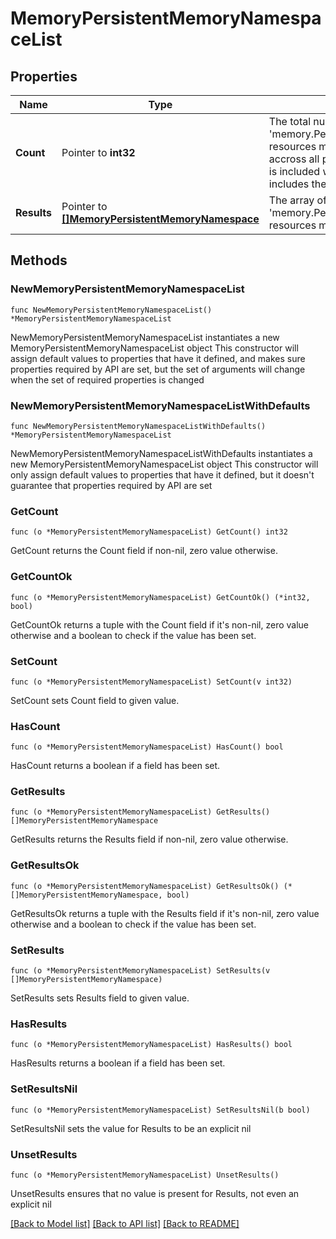 # MemoryPersistentMemoryNamespaceList

## Properties

Name | Type | Description | Notes
------------ | ------------- | ------------- | -------------
**Count** | Pointer to **int32** | The total number of &#39;memory.PersistentMemoryNamespace&#39; resources matching the request, accross all pages. The &#39;Count&#39; attribute is included when the HTTP GET request includes the &#39;$inlinecount&#39; parameter. | [optional] 
**Results** | Pointer to [**[]MemoryPersistentMemoryNamespace**](memory.PersistentMemoryNamespace.md) | The array of &#39;memory.PersistentMemoryNamespace&#39; resources matching the request. | [optional] 

## Methods

### NewMemoryPersistentMemoryNamespaceList

`func NewMemoryPersistentMemoryNamespaceList() *MemoryPersistentMemoryNamespaceList`

NewMemoryPersistentMemoryNamespaceList instantiates a new MemoryPersistentMemoryNamespaceList object
This constructor will assign default values to properties that have it defined,
and makes sure properties required by API are set, but the set of arguments
will change when the set of required properties is changed

### NewMemoryPersistentMemoryNamespaceListWithDefaults

`func NewMemoryPersistentMemoryNamespaceListWithDefaults() *MemoryPersistentMemoryNamespaceList`

NewMemoryPersistentMemoryNamespaceListWithDefaults instantiates a new MemoryPersistentMemoryNamespaceList object
This constructor will only assign default values to properties that have it defined,
but it doesn't guarantee that properties required by API are set

### GetCount

`func (o *MemoryPersistentMemoryNamespaceList) GetCount() int32`

GetCount returns the Count field if non-nil, zero value otherwise.

### GetCountOk

`func (o *MemoryPersistentMemoryNamespaceList) GetCountOk() (*int32, bool)`

GetCountOk returns a tuple with the Count field if it's non-nil, zero value otherwise
and a boolean to check if the value has been set.

### SetCount

`func (o *MemoryPersistentMemoryNamespaceList) SetCount(v int32)`

SetCount sets Count field to given value.

### HasCount

`func (o *MemoryPersistentMemoryNamespaceList) HasCount() bool`

HasCount returns a boolean if a field has been set.

### GetResults

`func (o *MemoryPersistentMemoryNamespaceList) GetResults() []MemoryPersistentMemoryNamespace`

GetResults returns the Results field if non-nil, zero value otherwise.

### GetResultsOk

`func (o *MemoryPersistentMemoryNamespaceList) GetResultsOk() (*[]MemoryPersistentMemoryNamespace, bool)`

GetResultsOk returns a tuple with the Results field if it's non-nil, zero value otherwise
and a boolean to check if the value has been set.

### SetResults

`func (o *MemoryPersistentMemoryNamespaceList) SetResults(v []MemoryPersistentMemoryNamespace)`

SetResults sets Results field to given value.

### HasResults

`func (o *MemoryPersistentMemoryNamespaceList) HasResults() bool`

HasResults returns a boolean if a field has been set.

### SetResultsNil

`func (o *MemoryPersistentMemoryNamespaceList) SetResultsNil(b bool)`

 SetResultsNil sets the value for Results to be an explicit nil

### UnsetResults
`func (o *MemoryPersistentMemoryNamespaceList) UnsetResults()`

UnsetResults ensures that no value is present for Results, not even an explicit nil

[[Back to Model list]](../README.md#documentation-for-models) [[Back to API list]](../README.md#documentation-for-api-endpoints) [[Back to README]](../README.md)


